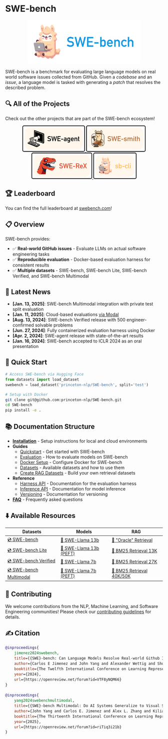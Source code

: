 # SWE-bench

<div style="text-align:center">
    <img src="assets/figures/swellama_banner_nobg.svg" alt="Kawi the SWE-Llama" style="max-height: 10em"/>
</div>

SWE-bench is a benchmark for evaluating large language models on real world software issues collected from GitHub. Given a *codebase* and an *issue*, a language model is tasked with generating a *patch* that resolves the described problem.

## 🔍 All of the Projects

Check out the other projects that are part of the SWE-bench ecosystem!
<div style="text-align:center">
    <a href="https://swe-agent.com">
        <img src="assets/icons/swe-agent-button.svg" alt="SWE-agent" style="max-height: 5em; border: 2px solid rgb(0, 0, 0); border-radius: 5px; padding: 5px;"/>
    </a>
    <a href="https://swesmith.com">
        <img src="assets/icons/swe-smith-button.svg" alt="SWE-smith" style="max-height: 5em; border: 2px solid rgb(0, 0, 0); border-radius: 5px; padding: 5px;"/>
    </a>
    <a href="https://swe-rex.com">
        <img src="assets/icons/swe-rex-button.svg" alt="SWE-rex" style="max-height: 5em; border: 2px solid rgb(0, 0, 0); border-radius: 5px; padding: 5px;"/>
    </a>
    <a href="https://swebench.com/sb-cli">
        <img src="assets/icons/sb-cli-button.svg" alt="SWE-bench CLI" style="max-height: 5em; border: 2px solid rgb(0, 0, 0); border-radius: 5px; padding: 5px;"/>
    </a>
</div>

## 🏆 Leaderboard

You can find the full leaderboard at [swebench.com](https://swebench.com)!

## 📋 Overview

SWE-bench provides:

* ✅ **Real-world GitHub issues** - Evaluate LLMs on actual software engineering tasks
* ✅ **Reproducible evaluation** - Docker-based evaluation harness for consistent results
* ✅ **Multiple datasets** - SWE-bench, SWE-bench Lite, SWE-bench Verified, and SWE-bench Multimodal

## 📰 Latest News

* **[Jan. 13, 2025]**: SWE-bench Multimodal integration with private test split evaluation
* **[Jan. 11, 2025]**: Cloud-based evaluations [via Modal](guides/evaluation.md)
* **[Aug. 13, 2024]**: SWE-bench Verified release with 500 engineer-confirmed solvable problems
* **[Jun. 27, 2024]**: Fully containerized evaluation harness using Docker
* **[Apr. 2, 2024]**: SWE-agent release with state-of-the-art results
* **[Jan. 16, 2024]**: SWE-bench accepted to ICLR 2024 as an oral presentation

## 🚀 Quick Start

```python
# Access SWE-bench via Hugging Face
from datasets import load_dataset
swebench = load_dataset('princeton-nlp/SWE-bench', split='test')
```

```bash
# Setup with Docker
git clone git@github.com:princeton-nlp/SWE-bench.git
cd SWE-bench
pip install -e .
```

## 📚 Documentation Structure

- **[Installation](installation.md)** - Setup instructions for local and cloud environments
- **Guides**
  - [Quickstart](guides/quickstart.md) - Get started with SWE-bench
  - [Evaluation](guides/evaluation.md) - How to evaluate models on SWE-bench
  - [Docker Setup](guides/docker_setup.md) - Configure Docker for SWE-bench
  - [Datasets](guides/datasets.md) - Available datasets and how to use them
  - [Create RAG Datasets](guides/create_rag_datasets.md) - Build your own retrieval datasets
- **Reference**
  - [Harness API](reference/harness.md) - Documentation for the evaluation harness
  - [Inference API](reference/inference.md) - Documentation for model inference
  - [Versioning](reference/versioning.md) - Documentation for versioning
- **[FAQ](faq.md)** - Frequently asked questions

## ⬇️ Available Resources

| Datasets | Models | RAG |
| - | - | - |
| [💿 SWE-bench](https://huggingface.co/datasets/SWE-bench/SWE-bench) | [🦙 SWE-Llama 13b](https://huggingface.co/princeton-nlp/SWE-Llama-13b) | [🤗 "Oracle" Retrieval](https://huggingface.co/datasets/SWE-bench/SWE-bench_oracle) |
| [💿 SWE-bench Lite](https://huggingface.co/datasets/SWE-bench/SWE-bench_Lite) | [🦙 SWE-Llama 13b (PEFT)](https://huggingface.co/princeton-nlp/SWE-Llama-13b-peft) | [🤗 BM25 Retrieval 13K](https://huggingface.co/datasets/SWE-bench/SWE-bench_bm25_13K) |
| [💿 SWE-bench Verified](https://huggingface.co/datasets/SWE-bench/SWE-bench_Verified) | [🦙 SWE-Llama 7b](https://huggingface.co/princeton-nlp/SWE-Llama-7b) | [🤗 BM25 Retrieval 27K](https://huggingface.co/datasets/SWE-bench/SWE-bench_bm25_27K) |
| [💿 SWE-bench Multimodal](https://huggingface.co/datasets/SWE-bench/SWE-bench_Multimodal) | [🦙 SWE-Llama 7b (PEFT)](https://huggingface.co/princeton-nlp/SWE-Llama-7b-peft) | [🤗 BM25 Retrieval 40K/50K](https://huggingface.co/datasets/SWE-bench/SWE-bench_bm25_50k_llama) |

## 💫 Contributing

We welcome contributions from the NLP, Machine Learning, and Software Engineering communities! Please check our [contributing guidelines](https://github.com/princeton-nlp/SWE-bench/blob/main/CONTRIBUTING.md) for details.

## ✍️ Citation

```bibtex
@inproceedings{
    jimenez2024swebench,
    title={{SWE}-bench: Can Language Models Resolve Real-world Github Issues?},
    author={Carlos E Jimenez and John Yang and Alexander Wettig and Shunyu Yao and Kexin Pei and Ofir Press and Karthik R Narasimhan},
    booktitle={The Twelfth International Conference on Learning Representations},
    year={2024},
    url={https://openreview.net/forum?id=VTF8yNQM66}
}

@inproceedings{
    yang2024swebenchmultimodal,
    title={{SWE}-bench Multimodal: Do AI Systems Generalize to Visual Software Domains?},
    author={John Yang and Carlos E. Jimenez and Alex L. Zhang and Kilian Lieret and Joyce Yang and Xindi Wu and Ori Press and Niklas Muennighoff and Gabriel Synnaeve and Karthik R. Narasimhan and Diyi Yang and Sida I. Wang and Ofir Press},
    booktitle={The Thirteenth International Conference on Learning Representations},
    year={2025},
    url={https://openreview.net/forum?id=riTiq3i21b}
}
```
